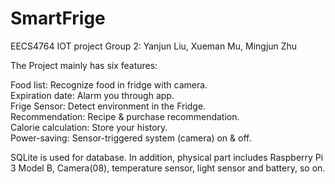 # SmartFrige

EECS4764 IOT project
Group 2: Yanjun Liu, Xueman Mu, Mingjun Zhu

The Project mainly has six features:

Food list: Recognize food in fridge with camera.\
Expiration date: Alarm you through app.\
Frige Sensor: Detect environment in the Fridge.\
Recommendation: Recipe & purchase recommendation.\
Calorie calculation: Store your history.\
Power-saving: Sensor-triggered system (camera) on & off.

SQLite is used for database. In addition, physical part includes Raspberry Pi 3 Model B, Camera(08), temperature sensor, light sensor and battery, so on.

  
 
